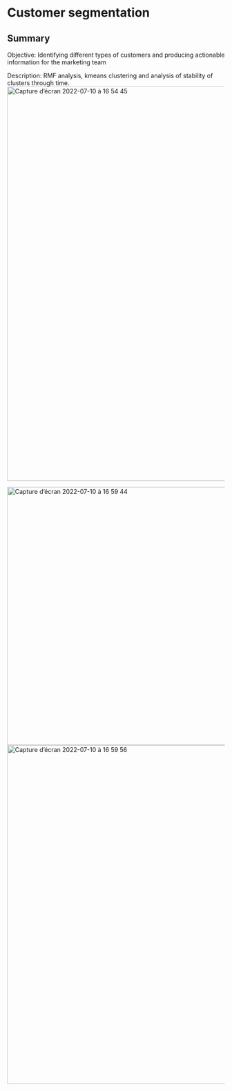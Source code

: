 # Customer segmentation

## Summary
Objective: Identifying different types of customers and producing actionable information for the marketing team 

Description: 
RMF analysis, kmeans clustering and analysis of stability of clusters through time. 
<img width="912" alt="Capture d’écran 2022-07-10 à 16 54 45" src="https://user-images.githubusercontent.com/101344485/178150346-cf65114b-cdbd-4b08-82af-40297cd4cc83.png">

<img width="597" alt="Capture d’écran 2022-07-10 à 16 59 44" src="https://user-images.githubusercontent.com/101344485/178150338-be5d9b74-1cf2-4e74-9fb0-3e1d2606a60e.png">
<img width="784" alt="Capture d’écran 2022-07-10 à 16 59 56" src="https://user-images.githubusercontent.com/101344485/178150355-fec6d4fb-5a75-4adc-ad08-09e77e62ac07.png">

